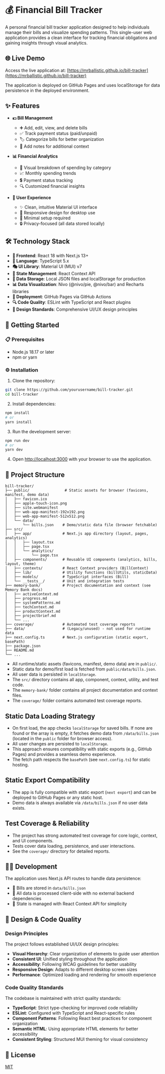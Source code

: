 # 💰 Financial Bill Tracker

A personal financial bill tracker application designed to help individuals manage their bills and visualize spending patterns. This single-user web application provides a clean interface for tracking financial obligations and gaining insights through visual analytics.

## 🌐 Live Demo

Access the live application at: [https://mrballistic.github.io/bill-tracker](https://mrballistic.github.io/bill-tracker)

The application is deployed on GitHub Pages and uses localStorage for data persistence in the deployed environment.

## ✨ Features

- **💵 Bill Management**
  - ➕ Add, edit, view, and delete bills
  - ✅ Track payment status (paid/unpaid)
  - 🏷️ Categorize bills for better organization
  - 📝 Add notes for additional context

- **📊 Financial Analytics**
  - 🍩 Visual breakdown of spending by category
  - 📈 Monthly spending trends
  - 💲 Payment status tracking
  - 🔍 Customized financial insights

- **🎨 User Experience**
  - ✨ Clean, intuitive Material UI interface
  - 📱 Responsive design for desktop use
  - 🚀 Minimal setup required
  - 🔒 Privacy-focused (all data stored locally)

## 🛠️ Technology Stack

- **🔷 Frontend**: React 18 with Next.js 13+
- **📘 Language**: TypeScript 5.x
- **🎭 UI Library**: Material UI (MUI) v7
- **🧠 State Management**: React Context API
- **💾 Data Storage**: Local JSON files and localStorage for production
- **📊 Data Visualization**: Nivo (@nivo/pie, @nivo/bar) and Recharts libraries
- **🚀 Deployment**: GitHub Pages via GitHub Actions
- **🔍 Code Quality**: ESLint with TypeScript and React plugins
- **🎨 Design Standards**: Comprehensive UI/UX design principles

## 🚀 Getting Started

### 📋 Prerequisites

- Node.js 18.17 or later
- npm or yarn

### ⚙️ Installation

1. Clone the repository:
```bash
git clone https://github.com/yourusername/bill-tracker.git
cd bill-tracker
```

2. Install dependencies:
```bash
npm install
# or
yarn install
```

3. Run the development server:
```bash
npm run dev
# or
yarn dev
```

4. Open [http://localhost:3000](http://localhost:3000) with your browser to use the application.

## 📁 Project Structure

```
bill-tracker/
├── public/                # Static assets for browser (favicons, manifest, demo data)
│   ├── favicon.ico
│   ├── apple-touch-icon.png
│   ├── site.webmanifest
│   ├── web-app-manifest-192x192.png
│   ├── web-app-manifest-512x512.png
│   └── data/
│       └── bills.json    # Demo/static data file (browser fetchable)
├── src/
│   ├── app/              # Next.js app directory (layout, pages, analytics)
│   │   ├── layout.tsx
│   │   ├── page.tsx
│   │   └── analytics/
│   │       └── page.tsx
│   ├── components/       # Reusable UI components (analytics, bills, layout, theme)
│   ├── contexts/         # React Context providers (BillContext)
│   ├── lib/              # Utility functions (billUtils, staticData)
│   ├── models/           # TypeScript interfaces (Bill)
│   └── __tests__/        # Unit and integration tests
├── memory-bank/          # Project documentation and context (see Memory Bank docs)
│   ├── activeContext.md
│   ├── progress.md
│   ├── systemPatterns.md
│   ├── techContext.md
│   ├── productContext.md
│   ├── projectbrief.md
│   └── ...
├── coverage/             # Automated test coverage reports
├── data/                 # (Legacy/unused) - not used for runtime data
├── next.config.ts        # Next.js configuration (static export, basePath)
├── package.json
├── README.md
└── ...
```

- All runtime/static assets (favicons, manifest, demo data) are in `public/`.
- Static data for demo/first load is fetched from `public/data/bills.json`.
- All user data is persisted in `localStorage`.
- The `src/` directory contains all app, component, context, utility, and test code.
- The `memory-bank/` folder contains all project documentation and context files.
- The `coverage/` folder contains automated test coverage reports.

## Static Data Loading Strategy

- On first load, the app checks `localStorage` for saved bills. If none are found or the array is empty, it fetches demo data from `/data/bills.json` (located in the `public` folder for browser access).
- All user changes are persisted to `localStorage`.
- This approach ensures compatibility with static exports (e.g., GitHub Pages) and provides a seamless demo experience.
- The fetch path respects the `basePath` (see `next.config.ts`) for static hosting.

## Static Export Compatibility

- The app is fully compatible with static export (`next export`) and can be deployed to GitHub Pages or any static host.
- Demo data is always available via `/data/bills.json` if no user data exists.

## Test Coverage & Reliability

- The project has strong automated test coverage for core logic, context, and UI components.
- Tests cover data loading, persistence, and user interactions.
- See the `coverage/` directory for detailed reports.

## 👨‍💻 Development

The application uses Next.js API routes to handle data persistence:

- 📄 Bills are stored in `data/bills.json`
- 🔄 All data is processed client-side with no external backend dependencies
- 🧩 State is managed with React Context API for simplicity

## 🎨 Design & Code Quality

### Design Principles
The project follows established UI/UX design principles:

- **Visual Hierarchy**: Clear organization of elements to guide user attention
- **Consistent UI**: Unified styling throughout the application
- **Accessibility**: Following WCAG guidelines for better usability
- **Responsive Design**: Adapts to different desktop screen sizes
- **Performance**: Optimized loading and rendering for smooth experience

### Code Quality Standards
The codebase is maintained with strict quality standards:

- **TypeScript**: Strict type-checking for improved code reliability
- **ESLint**: Configured with TypeScript and React-specific rules
- **Component Patterns**: Following React best practices for component organization
- **Semantic HTML**: Using appropriate HTML elements for better accessibility
- **Consistent Styling**: Structured MUI theming for visual consistency

## 📄 License

[MIT](LICENSE.md)
